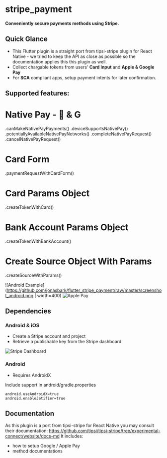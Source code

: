 # stripe_payment

#### Conveniently secure payments methods using Stripe.

## Quick Glance

- This Flutter plugin is a straight port from tipsi-stripe plugin for React Native - we tried to 
keep the API as close as possible so the documentation applies this this plugin as well.
- Collect chargable tokens from users' **Card Input** and **Apple & Google Pay**
- For **SCA** compliant apps, setup payment intents for later confirmation.

## Supported features:

# Native Pay -  & G
.canMakeNativePayPayments()
.deviceSupportsNativePay()
.potentiallyAvailableNativePayNetworks()
.completeNativePayRequest()
.cancelNativePayRequest()
# Card Form
.paymentRequestWithCardForm()
# Card Params Object
.createTokenWithCard()
# Bank Account Params Object
.createTokenWithBankAccount()
# Create Source Object With Params
.createSourceWithParams()


![Android Example](https://github.com/jonasbark/flutter_stripe_payment/raw/master/screenshot_android.png | width=400)
![Apple Pay](https://user-images.githubusercontent.com/7946558/65780165-02838700-e0fe-11e9-9db9-5fe4e44ed819.gif)


## Dependencies

### Android & iOS
- Create a Stripe account and project
- Retrieve a publishable key from the Stripe dashboard
  
![Stripe Dashboard](https://miro.medium.com/max/847/1*GPDsrgR6RXYuRCWiGxIF1g.png)

### Android 
- Requires AndroidX

Include support in android/gradle.properties
```properties
android.useAndroidX=true
android.enableJetifier=true
```

## Documentation

As this plugin is a port from tipsi-stripe for React Native you may consult their documentation:
https://github.com/tipsi/tipsi-stripe/tree/experimental-connect/website/docs-md
It includes:
- how to setup Google / Apple Pay
- method documentations